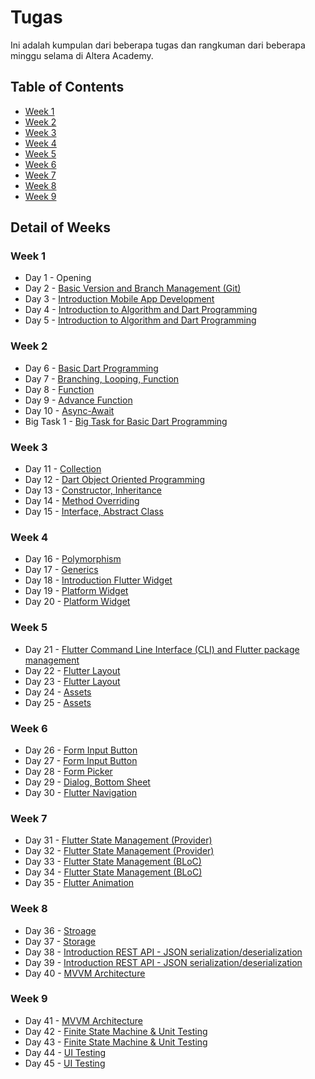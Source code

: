 # Tugas

Ini adalah kumpulan dari beberapa tugas dan rangkuman dari beberapa minggu selama di Altera Academy.

## Table of Contents
- [Week 1](#week-1)
- [Week 2](#week-2)
- [Week 3](#week-3)
- [Week 4](#week-4)
- [Week 5](#week-5)
- [Week 6](#week-6)
- [Week 7](#week-7)
- [Week 8](#week-8)
- [Week 9](#week-9)


Detail of Weeks
---------------
### Week 1
- Day 1 - Opening
- Day 2 - [Basic Version and Branch Management (Git)](/02_Basic_Version_and_Branch_Management_(Git)/)
- Day 3 - [Introduction Mobile App Development](/03_Introduction_Mobile_App_Development/)
- Day 4 - [Introduction to Algorithm and Dart Programming](/04_Introduction_to_Algorithm_and_Dart_Programming/)
- Day 5 - [Introduction to Algorithm and Dart Programming](/04_Introduction_to_Algorithm_and_Dart_Programming/)

### Week 2
- Day 6 - [Basic Dart Programming](/05_Basic_Dart_Programming/)
- Day 7 - [Branching, Looping, Function](/06_Branching,_Looping,_Function/)
- Day 8 - [Function](/06_Branching,_Looping,_Function/)
- Day 9 - [Advance Function](/07_Advance_Function,_Async-Await/)
- Day 10 - [Async-Await](/07_Advance_Function,_Async-Await/)
- Big Task 1 - [Big Task for Basic Dart Programming](/big_task_1/)

### Week 3
- Day 11 - [Collection](/08_Collection/)
- Day 12 - [Dart Object Oriented Programming](/09_Dart_Object_Oriented_Programming_1/)
- Day 13 - [Constructor, Inheritance](/10_Dart_Object_Oriented_Programming_2/)
- Day 14 - [Method Overriding](/10_Dart_Object_Oriented_Programming_2/)
- Day 15 - [Interface, Abstract Class](/10_Dart_Object_Oriented_Programming_2/)

### Week 4
- Day 16 - [Polymorphism](/10_Dart_Object_Oriented_Programming_2/)
- Day 17 - [Generics](/10_Dart_Object_Oriented_Programming_2/)
- Day 18 - [Introduction Flutter Widget](/11_Introduction_Flutter_Widget/)
- Day 19 - [Platform Widget](/12_Platform_Widget/)
- Day 20 - [Platform Widget](/12_Platform_Widget/)

### Week 5
- Day 21 - [Flutter Command Line Interface (CLI) and Flutter package management](/13_Flutter_Command_Line_Interface_(CLI)_and_Flutter_package_management/)
- Day 22 - [Flutter Layout](/14_Flutter_Layout/)
- Day 23 - [Flutter Layout](/14_Flutter_Layout/)
- Day 24 - [Assets](/15_Assets/)
- Day 25 - [Assets](/15_Assets/)

### Week 6
- Day 26 - [Form Input Button](/16_Form_Input_Button/)
- Day 27 - [Form Input Button](/16_Form_Input_Button/)
- Day 28 - [Form Picker](/17_Form_Picker/)
- Day 29 - [Dialog, Bottom Sheet](/18_Dialog_Bottom_Sheet/)
- Day 30 - [Flutter Navigation](/19_Flutter_Navigation/)

### Week 7
- Day 31 - [Flutter State Management (Provider)](/20_Flutter_State_Management_(Provider)/)
- Day 32 - [Flutter State Management (Provider)](/20_Flutter_State_Management_(Provider)/)
- Day 33 - [Flutter State Management (BLoC)](/21_Flutter_State_Management_(BLoC)/)
- Day 34 - [Flutter State Management (BLoC)](/21_Flutter_State_Management_(BLoC)/)
- Day 35 - [Flutter Animation](/22_Flutter_Animation/)

### Week 8
- Day 36 - [Stroage](/23_Storage/)
- Day 37 - [Storage](/23_Storage/)
- Day 38 - [Introduction REST API - JSON serialization/deserialization](/24_Introduction_REST_API_-_JSON_serialization/)
- Day 39 - [Introduction REST API - JSON serialization/deserialization](/24_Introduction_REST_API_-_JSON_serialization/)
- Day 40 - [MVVM Architecture](/25_MVVM_Architecture/)

### Week 9
- Day 41 - [MVVM Architecture](/25_MVVM_Architecture/)
- Day 42 - [Finite State Machine & Unit Testing](/26_Finite_State_Machine_&_Unit_Testing/)
- Day 43 - [Finite State Machine & Unit Testing](/26_Finite_State_Machine_&_Unit_Testing/)
- Day 44 - [UI Testing](/27_UI_Testing/)
- Day 45 - [UI Testing](/27_UI_Testing/)